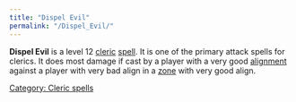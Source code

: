 ```yaml
---
title: "Dispel Evil"
permalink: "/Dispel_Evil/"
---
```


**Dispel Evil** is a level 12 [cleric](cleric "wikilink")
[spell](spell "wikilink"). It is one of the primary attack spells for
clerics. It does most damage if cast by a player with a very good
[alignment](alignment "wikilink") against a player with very bad align
in a [zone](zone "wikilink") with very good align.

[Category: Cleric spells](Category:_Cleric_spells "wikilink")